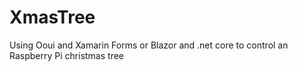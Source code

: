# XmasTree
Using Ooui and Xamarin Forms or Blazor and .net core to control an Raspberry Pi christmas tree


